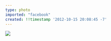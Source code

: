 ```yaml
---
type: photo
imported: "facebook"
created: !!timestamp '2012-10-15 20:08:45 -7'
---
```

![](/media/images/photos/2012/10/10206044082205915_4769808047930.jpg)

